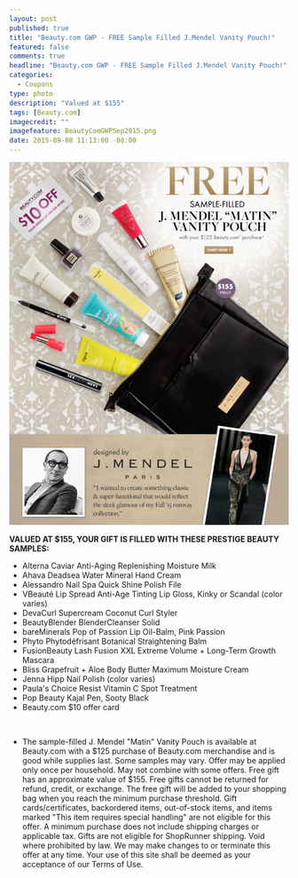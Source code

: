 ```yaml
---
layout: post
published: true
title: "Beauty.com GWP - FREE Sample Filled J.Mendel Vanity Pouch!"
featured: false
comments: true
headline: "Beauty.com GWP - FREE Sample Filled J.Mendel Vanity Pouch!"
categories: 
  - Coupons
type: photo
description: "Valued at $155"
tags: [Beauty.com]
imagecredit: ""
imagefeature: BeautyComGWPSep2015.png
date: 2015-09-08 11:13:00 -08:00
---
```


<center><a href="http://www.beauty.com" target="_blank">
<img src="/images/BeautyComGWPSep2015.png" border="0" style="border:none;max-width:100%;" alt="Beauty.com GWP Sample Filled J.Mendel Matin Vanity Pouch!"/>
</a></center>

**VALUED AT $155, YOUR GIFT IS FILLED WITH THESE PRESTIGE BEAUTY SAMPLES:**

- Alterna Caviar Anti-Aging Replenishing Moisture Milk
- Ahava Deadsea Water Mineral Hand Cream
- Alessandro Nail Spa Quick Shine Polish File
- VBeauté Lip Spread Anti-Age Tinting Lip Gloss, Kinky or Scandal (color varies)
- DevaCurl Supercream Coconut Curl Styler
- BeautyBlender BlenderCleanser Solid
- bareMinerals Pop of Passion Lip Oil-Balm, Pink Passion
- Phyto Phytodéfrisant Botanical Straightening Balm
- FusionBeauty Lash Fusion XXL Extreme Volume + Long-Term Growth Mascara
- Bliss Grapefruit + Aloe Body Butter Maximum Moisture Cream
- Jenna Hipp Nail Polish (color varies)
- Paula's Choice Resist Vitamin C Spot Treatment
- Pop Beauty Kajal Pen, Sooty Black
- Beauty.com $10 offer card

<br>

* The sample-filled J. Mendel "Matin" Vanity Pouch is available at Beauty.com with a $125 purchase of Beauty.com merchandise and is good while supplies last. Some samples may vary. Offer may be applied only once per household. May not combine with some offers. Free gift has an approximate value of $155. Free gifts cannot be returned for refund, credit, or exchange. The free gift will be added to your shopping bag when you reach the minimum purchase threshold. Gift cards/certificates, backordered items, out-of-stock items, and items marked "This item requires special handling" are not eligible for this offer. A minimum purchase does not include shipping charges or applicable tax. Gifts are not eligible for ShopRunner shipping. Void where prohibited by law. We may make changes to or terminate this offer at any time. Your use of this site shall be deemed as your acceptance of our Terms of Use.
